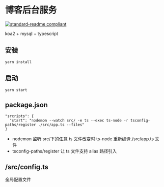 # 博客后台服务

[![standard-readme compliant](https://img.shields.io/badge/readme%20style-standard-brightgreen.svg?style=flat-square)]()

koa2 + mysql + typescript

## 安装

```
yarn install
```

## 启动

```
yarn start
```

## package.json

```
"srcripts": {
  "start": "nodemon --watch src/ -e ts --exec ts-node -r tsconfig-paths/register ./src/app.ts --files"
}
```

- nodemon 监听 src/下的任意 ts 文件改变时 ts-node 重新编译./src/app.ts 文件
- tsconfig-paths/register 让 ts 文件支持 alias 路径引入

## /src/config.ts

全局配置文件
